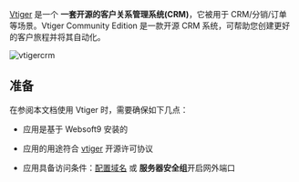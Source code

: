 [Vtiger](https://www.vtiger.com/) 是一个 **一套开源的客户关系管理系统(CRM)**，它被用于 CRM/分销/订单  等场景。Vtiger Community Edition 是一款开源 CRM 系统，可帮助您创建更好的客户旅程并将其自动化。


![vtigercrm](http://libs.websoft9.com/Websoft9/DocsPicture/zh/vtigercrm/vtigercrm-backend-websoft9.png)


## 准备

在参阅本文档使用 Vtiger 时，需要确保如下几点：

- 应用是基于 Websoft9 安装的

- 应用的用途符合 [vtiger](https://www.vtiger.com/open-source-crm/vtiger-public-license/) 开源许可协议

- 应用具备访问条件：[配置域名](./domain-set) 或 **服务器安全组**开启网外端口